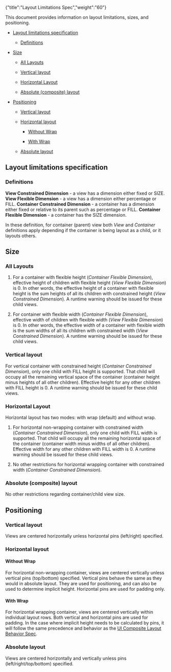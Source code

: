 {"title":"Layout Limitations Spec","weight":"60"}

This document provides information on layout limitations, sizes, and positioning.

* [Layout limitations specification](#Layoutlimitationsspecification)

  * [Definitions](#Definitions)

* [Size](#Size)

  * [All Layouts](#AllLayouts)

  * [Vertical layout](#Verticallayout)

  * [Horizontal Layout](#HorizontalLayout)

  * [Absolute (composite) layout](#Absolute(composite)layout)

* [Positioning](#Positioning)

  * [Vertical layout](#Verticallayout.1)

  * [Horizontal layout](#Horizontallayout)

    * [Without Wrap](#WithoutWrap)

    * [With Wrap](#WithWrap)

  * [Absolute layout](#Absolutelayout)


## Layout limitations specification

### Definitions

**View Constrained Dimension** - a view has a dimension either fixed or SIZE.
**View Flexible Dimension** - a view has a dimension either percentage or FILL.
**Container Constrained Dimension** - a container has a dimension either fixed or relative to its parent such as percentage or FILL.
**Container Flexible Dimension** - a container has the SIZE dimension.

In these definition, for container (parent) view both _View_ and _Container_ definitions apply depending if the container is being layout as a child, or it layouts others.

## Size

### All Layouts

1. For a container with flexible height (_Container Flexible Dimension_), effective height of children with flexible height (_View Flexible Dimension_) is 0. In other words, the effective height of a container with flexible height is the sum heights of all its children with constrained height (_View Constrained Dimension_). A runtime warning should be issued for these child views.

2. For container with flexible width (_Container Flexible Dimension_), effective width of children with flexible width (_View Flexible Dimension_) is 0. In other words, the effective width of a container with flexible width is the sum widths of all its children with constrained width (_View Constrained Dimension_). A runtime warning should be issued for these child views.


### Vertical layout

For vertical container with constrained height (_Container Constrained Dimension_), only one child with FILL height is supported.
That child will occupy all the remaining vertical space of the container (container height minus heights of all other children).
Effective height for any other children with FILL height is 0. A runtime warning should be issued for these child views.

### Horizontal Layout

Horizontal layout has two modes: with wrap (default) and without wrap.

1. For horizontal non-wrapping container with constrained width (_Container Constrained Dimension_), only one child with FILL width is supported. That child will occupy all the remaining horizontal space of the container (container width minus widths of all other children). Effective width for any other children with FILL width is 0. A runtime warning should be issued for these child views.

2. No other restrictions for horizontal wrapping container with constrained width (_Container Constrained Dimension_).


### Absolute (composite) layout

No other restrictions regarding container/child view size.

## Positioning

### Vertical layout

Views are centered horizontally unless horizontal pins (left/right) specified.

### Horizontal layout

#### Without Wrap

For horizontal non-wrapping container, views are centered vertically unless vertical pins (top/bottom) specified. Vertical pins behave the same as they would in absolute layout. They are used for positioning, and can also be used to determine implicit height. Horizontal pins are used for padding only.

#### With Wrap

For horizontal wrapping container, views are centered vertically within individual layout rows. Both vertical and horizontal pins are used for padding. In the case where implicit height needs to be calculated by pins, it will follow the same precedence and behavior as the [UI Composite Layout Behavior Spec](/docs/appc/Titanium_SDK/Titanium_SDK_Guide/Contributing_to_Titanium/Platform_Development/Specs/UI_Composite_Layout_Behavior_Spec/).

### Absolute layout

Views are centered horizontally and vertically unless pins (left/right/top/bottom) specified.
